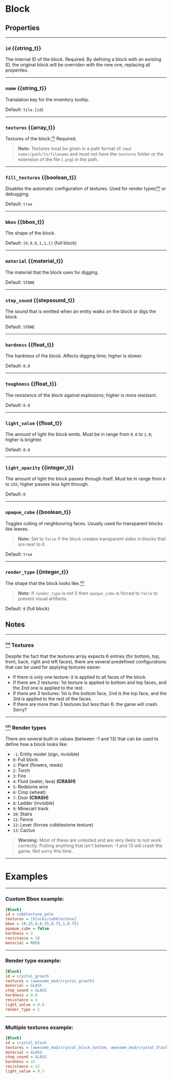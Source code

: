 # Block

## Properties

---

### `id` {{string_t}}
The internal ID of the block. Required.
By defining a block with an existing ID, the original block will be overriden with the new one, replacing all properties.

---

### `name` {{string_t}}
Translation key for the inventory tooltip.

Default: `tile.{id}`

---

### `textures` {{array_t}}
Textures of the block.[⁽¹⁾](#Textures) Required.
> **Note:** Textures must be given in a path format of `(mod name)/path/to/filename` and must not have the `textures` folder or the extension of the file (`.png`) in the path.

---

### `fill_textures` {{boolean_t}}
Disables the automatic configuration of textures.
Used for render types[⁽²⁾](#Render%20Types) or debugging.

Default: `true`

---

### `bbox` {{bbox_t}}
The shape of the block.

Default: `[0,0,0,1,1,1]` (full block)

---

### `material` {{material_t}}
The material that the block uses for digging.

Default: `STONE`

---

### `step_sound` {{stepsound_t}}
The sound that is emitted when an entity walks on the block or digs the block.

Default: `STONE`

---

### `hardness` {{float_t}}
The hardness of the block. 
Affects digging time; higher is slower.

Default: `0.0`

---

### `toughness` {{float_t}}
The resistance of the block against explosions; higher is more resistant.

Default: `0.0`

---

### `light_value` {{float_t}}
The amount of light the block emits.
Must be in range from `0.0` to `1.0`; higher is brighter.

Default: `0.0`

---

### `light_opacity` {{integer_t}}
The amount of light the block passes through itself.
Must be in range from `0` to `255`; higher passes less light through.

Default: `0`

---

### `opaque_cube` {{boolean_t}}
Toggles culling of neighbouring faces.
Usually used for transparent blocks like leaves.
> **Note:** Set to `false` if the block creates transparent sides in blocks that are next to it.

Default: `true`

---

### `render_type` {{integer_t}}
The shape that the block looks like.[⁽²⁾](#Render%20Types)
> **Note:** If `render_type` is not 0 then `opaque_cube` is forced to `false` to prevent visual artifacts.

Default: `0` (full block)

## Notes

---

### [⁽¹⁾](#textures) Textures
Despite the fact that the textures array expects 6 entries (for bottom, top, front, back, right and left faces), there are several predefined configurations that can be used for applying textures easier:
- If there is only one texture: it is applied to all faces of the block.
- If there are 2 textures: 1st texture is applied to bottom and top faces, and the 2nd one is applied to the rest.
- If there are 3 textures: 1st is the bottom face, 2nd is the top face, and the 3rd is applied to the rest of the faces.
- If there are more than 3 textures but less than 6: the game will crash. Sorry?

---

### [⁽²⁾](#render_type) Render types
There are several built-in values (between -1 and 13) that can be used to define how a block looks like:
- `-1`: Entity model (sign, invisible)
- `0`: Full block
- `1`: Plant (flowers, reeds)
- `2`: Torch
- `3`: Fire
- `4`: Fluid (water, lava) **(CRASH)**
- `5`: Redstone wire
- `6`: Crop (wheat)
- `7`: Door **(CRASH)**
- `8`: Ladder (invisible)
- `9`: Minecart track
- `10`: Stairs
- `11`: Fence
- `12`: Lever (forces cobblestone texture)
- `13`: Cactus
> **Warning:** Most of these are untested and are very likely to not work correctly.
Putting anything that isn't between -1 and 13 will crash the game. Not sorry this time.

---

# Examples

---

### Custom Bbox example:
```ini
[Block]
id = cobblestone_pole
textures = [blocks/cobblestone]
bbox = [0.25,0,0.25,0.75,1,0.75]
opaque_cube = false
hardness = 2
resistance = 10
material = ROCK
```
---

### Render type example:

```ini
[Block]
id = crystal_growth
textures = [awesome_mod/crystal_growth]
material = GLASS
step_sound = GLASS
hardness = 0.8
resistance = 4
light_value = 0.8
render_type = 1
```

---

### Multiple textures example:
```ini
[Block]
id = crystal_block
textures = [awesome_mod/crystal_block_bottom, awesome_mod/crystal_block_side, awesome_mod/crystal_block_top]
material = GLASS
step_sound = GLASS
hardness = 15
resistance = 12
light_value = 0.7
```